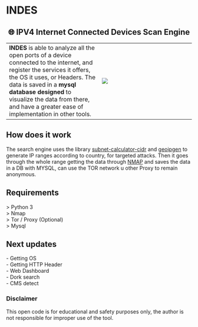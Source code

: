 # INDES
<h2 style="text-align: center;">🌐 IPV4 Internet Connected Devices Scan Engine<br></h2>

<table>
  <tr>
    <td><b>INDES</b> is able to analyze all the open ports of a device connected to the internet, and register the services it offers, the OS it uses, or Headers.
      The data is saved in a <b>mysql database designed</b> to visualize the data from there, and have a greater ease of implementation in other tools.</td>         
    <td width="50%"><img src="https://i.ibb.co/v1zzPNh/image.png"</td>     
  </tr> 
</table>

## How does it work
The search engine uses the library [subnet-calculator-cidr](https://github.com/christivn/subnet-calculator-cidr) and [geoipgen](https://github.com/christivn/geoipgen) to generate IP ranges according to country, for targeted attacks. Then it goes through the whole range getting the data through [NMAP](https://github.com/nmap/nmap) and saves the data in a DB with MYSQL, can use the TOR network u other Proxy to remain anonymous.

## Requirements
<p>> Python 3<br>
> Nmap<br>
> Tor / Proxy (Optional)<br>
> Mysql</p>

## Next updates
\- Getting OS<br>
\- Getting HTTP Header<br>
\- Web Dashboard<br>
\- Dork search<br>
\- CMS detect

### Disclaimer
This open code is for educational and safety purposes only, the author is not responsible for improper use of the tool.
